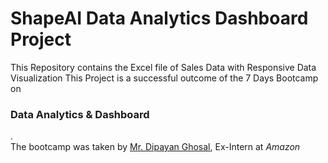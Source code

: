 # ShapeAI Data Analytics Dashboard Project
This Repository contains the Excel file of Sales Data with Responsive Data Visualization
This Project is a successful outcome of the 7 Days Bootcamp on <h3>Data Analytics & Dashboard</h3>.
<br> The bootcamp was taken by <ins>Mr. Dipayan Ghosal</ins>, Ex-Intern at <i>Amazon</i>
